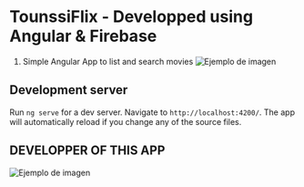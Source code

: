# TounssiFlix - Developped using Angular & Firebase
1. Simple Angular App to list and search movies 
![Ejemplo de imagen](https://images.ctfassets.net/zojzzdop0fzx/26Ln6nR3hRwlz08z5OOhVF/f928fdb5a4ba37871315ada824e7abe9/Asset_57.png)

## Development server

Run `ng serve` for a dev server. Navigate to `http://localhost:4200/`. The app will automatically reload if you change any of the source files.

## DEVELOPPER OF THIS APP
![Ejemplo de imagen](https://yt3.ggpht.com/ytc/AKedOLRf8h1wgivam2zWI54WDmwnsEyGUQLZY_88o93-lQ=s900-c-k-c0x00ffffff-no-rj)
